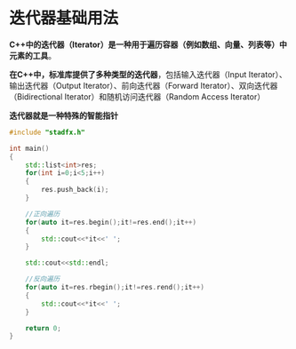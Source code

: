 # 迭代器基础用法

**C++中的迭代器（Iterator）是一种用于遍历容器（例如数组、向量、列表等）中元素的工具**。

**在C++中，标准库提供了多种类型的迭代器**，包括输入迭代器（Input Iterator）、输出迭代器（Output Iterator）、前向迭代器（Forward Iterator）、双向迭代器（Bidirectional Iterator）和随机访问迭代器（Random Access Iterator）

**迭代器就是一种特殊的智能指针**

```C++
#include "stadfx.h"

int main()
{
    std::list<int>res;
    for(int i=0;i<5;i++)
    {
        res.push_back(i);
    }

    //正向遍历
    for(auto it=res.begin();it!=res.end();it++)
    {
        std::cout<<*it<<' ';
    }

    std::cout<<std::endl;

    //反向遍历
    for(auto it=res.rbegin();it!=res.rend();it++)
    {
        std::cout<<*it<<' ';
    }

    return 0;
}
```

